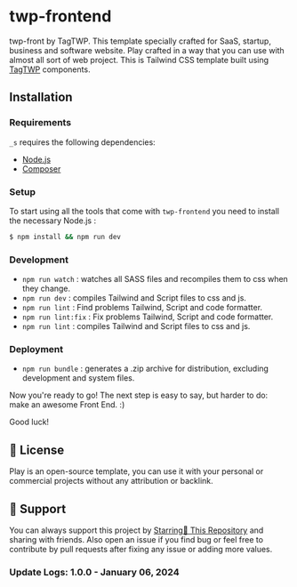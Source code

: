 # twp-frontend

twp-front by TagTWP. This template specially crafted for SaaS, startup, business and software website.
Play crafted in a way that you can use with almost all sort of web project. This is Tailwind CSS template built using [TagTWP](https://tagtwp.com/) components.

Installation
---------------

### Requirements

`_s` requires the following dependencies:

- [Node.js](https://nodejs.org/)
- [Composer](https://getcomposer.org/)

### Setup

To start using all the tools that come with `twp-frontend`  you need to install the necessary Node.js :

```sh
$ npm install && npm run dev
```

### Development

- `npm run watch` : watches all SASS files and recompiles them to css when they change.
- `npm run dev` : compiles Tailwind and Script files to css and js.
- `npm run lint` : Find problems Tailwind, Script and code formatter.
- `npm run lint:fix` : Fix problems Tailwind, Script and code formatter.
- `npm run lint` : compiles Tailwind and Script files to css and js.

### Deployment

- `npm run bundle` : generates a .zip archive for distribution, excluding development and system files.

Now you're ready to go! The next step is easy to say, but harder to do: make an awesome Front End. :)

Good luck!

## 📃 License

Play is an open-source template, you can use it with your personal or commercial projects without any attribution or backlink.

## 💙 Support

You can always support this project by [Starring🌟 This Repository](https://github.com/tagtwp/twp-front.git)
and sharing with friends. Also open an issue if you find bug or feel free to contribute by pull requests after fixing any issue or adding more values.

### Update Logs: 1.0.0 - January 06, 2024
